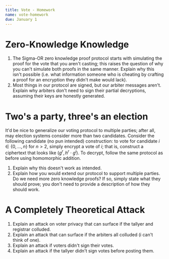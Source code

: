 ```yaml
---
title: Vote - Homework
name: vote-homework
due: January 1 
---
```


# Zero-Knowledge Knowledge

1) The Sigma-OR zero knowledge proof protocol starts with simulating the proof for the vote that you aren't casting; this raises the question of why you can't simulate both proofs in the same manner. Explain why this isn't possible (i.e. what information someone who is cheating by crafting a proof for an encryption they didn't make would lack).
2) Most things in our protocol are signed, but our arbiter messages aren't. Explain why arbiters don't need to sign their partial decryptions, assuming their keys are honestly generated.


# Two's a party, three's an election

It'd be nice to generalize our voting protocol to multiple parties; after all, may election systems consider more than two candidates. Consider the following candidate (no pun intended) construction: to vote for candidate $i \in \{0, \ldots, n\}$ for $n > 2$, simply encrypt a vote of $i$; that is, construct a ciphertext that looks like $(g^r, h^r \cdot g^i)$. To decrypt, follow the same protocol as before using homomorphic addition.

1) Explain why this doesn't work as intended.
2) Explain how you would extend our protocol to support multiple parties. Do we need more zero knowledge proofs? If so, simply state what they should prove; you don't need to provide a description of how they should work.


# A Completely Theoretical Attack

1) Explain an attack on voter privacy that can surface if the tallyer and registrar colluded.
2) Explain an attack that can surface if the arbiters all colluded (i can't think of one).
2) Explain an attack if voters didn't sign their votes.
3) Explain an attack if the tallyer didn't sign votes before posting them.
